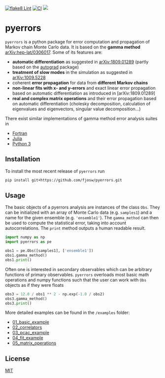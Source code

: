 [![flake8 Lint](https://github.com/fjosw/pyerrors/actions/workflows/flake8.yml/badge.svg)](https://github.com/fjosw/pyerrors/actions/workflows/flake8.yml) [![CI](https://github.com/fjosw/pyerrors/actions/workflows/CI.yml/badge.svg)](https://github.com/fjosw/pyerrors/actions/workflows/CI.yml) [![](https://img.shields.io/badge/python-3.6+-blue.svg)](https://www.python.org/downloads/)
# pyerrors
`pyerrors` is a python package for error computation and propagation of Markov chain Monte Carlo data.
It is based on the **gamma method** [arXiv:hep-lat/0306017](https://arxiv.org/abs/hep-lat/0306017). Some of its features are:
* **automatic differentiation** as suggested in [arXiv:1809.01289](https://arxiv.org/abs/1809.01289) (partly based on the [autograd](https://github.com/HIPS/autograd) package)
* **treatment of slow modes** in the simulation as suggested in [arXiv:1009.5228](https://arxiv.org/abs/1009.5228)
* coherent **error propagation** for data from **different Markov chains**
* **non-linear fits with x- and y-errors** and exact linear error propagation based on automatic differentiation as introduced in [arXiv:1809.01289]
* **real and complex matrix operations** and their error propagation based on automatic differentiation (cholesky decomposition, calculation of eigenvalues and eigenvectors, singular value decomposition...)

There exist similar implementations of gamma method error analysis suites in
- [Fortran](https://gitlab.ift.uam-csic.es/alberto/aderrors)
- [Julia](https://gitlab.ift.uam-csic.es/alberto/aderrors.jl)
- [Python 3](https://github.com/mbruno46/pyobs)

## Installation
To install the most recent release of `pyerrors` run
```bash
pip install git+https://github.com/fjosw/pyerrors.git 
```

## Usage
The basic objects of a pyerrors analysis are instances of the class `Obs`. They can be initialized with an array of Monte Carlo data (e.g. `samples1`) and a name for the given ensemble (e.g. `'ensemble1'`). The `gamma_method` can then be used to compute the statistical error, taking into account autocorrelations. The `print` method  outputs a human readable result.
```python
import numpy as np
import pyerrors as pe

obs1 = pe.Obs([samples1], ['ensemble1'])
obs1.gamma_method()
obs1.print()
```
Often one is interested in secondary observables which can be arbitrary functions of primary observables. `pyerrors` overloads most basic math operations and numpy functions such that the user can work with `Obs` objects as if they were floats
```python
obs3 = 12.0 / obs1 ** 2 - np.exp(-1.0 / obs2)
obs3.gamma_method()
obs3.print()
```

More detailed examples can be found in  the `/examples` folder:

* [01_basic_example](examples/01_basic_example.ipynb)
* [02_correlators](examples/02_correlators.ipynb)
* [03_pcac_example](examples/03_pcac_example.ipynb)
* [04_fit_example](examples/04_fit_example.ipynb)
* [05_matrix_operations](examples/05_matrix_operations.ipynb)


## License
[MIT](https://choosealicense.com/licenses/mit/)
